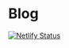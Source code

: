 # Blog

[![Netlify Status](https://api.netlify.com/api/v1/badges/15ce2d3a-54ef-4b5a-a282-cfc089e37650/deploy-status)](https://app.netlify.com/sites/jasonhan/deploys)
